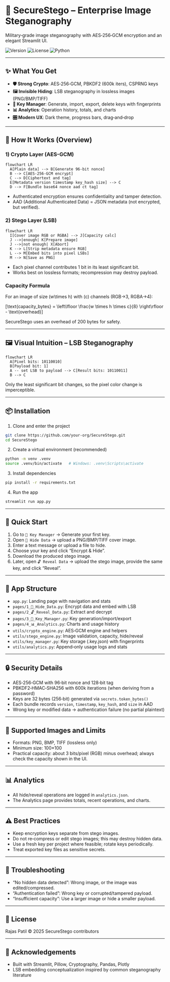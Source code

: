 # 🔐 SecureStego – Enterprise Image Steganography

Military‑grade image steganography with AES‑256‑GCM encryption and an elegant Streamlit UI.

![Version](https://img.shields.io/badge/version-2.0-blue)
![License](https://img.shields.io/badge/license-MIT-green)
![Python](https://img.shields.io/badge/python-3.11+-yellow)

---

## ✨ What You Get

- **🛡️ Strong Crypto**: AES‑256‑GCM, PBKDF2 (600k iters), CSPRNG keys
- **🖼️ Invisible Hiding**: LSB steganography in lossless images (PNG/BMP/TIFF)
- **📂 Key Manager**: Generate, import, export, delete keys with fingerprints
- **📊 Analytics**: Operation history, totals, and charts
- **🎛️ Modern UX**: Dark theme, progress bars, drag‑and‑drop

---

## 🧠 How It Works (Overview)

### 1) Crypto Layer (AES-GCM)

```mermaid
flowchart LR
  A[Plain data] --> B[Generate 96-bit nonce]
  B --> C[AES-256-GCM encrypt]
  C --> D[Ciphertext and tag]
  E[Metadata version timestamp key_hash size] --> C
  D --> F[Bundle base64 nonce aad ct tag]
```

- Authenticated encryption ensures confidentiality and tamper detection.
- AAD (Additional Authenticated Data) = JSON metadata (not encrypted, but verified).

### 2) Stego Layer (LSB)

```mermaid
flowchart LR
  I[Cover image RGB or RGBA] --> J[Capacity calc]
  J -->|enough| K[Prepare image]
  J -->|not enough| X[Abort]
  K --> L[Strip metadata ensure RGB]
  L --> M[Embed bits into pixel LSBs]
  M --> N[Save as PNG]
```

- Each pixel channel contributes 1 bit in its least significant bit.
- Works best on lossless formats; recompression may destroy payload.

### Capacity Formula

For an image of size \(w\times h\) with \(c\) channels (RGB→3, RGBA→4):

\[\text{capacity\_bytes} = \left\lfloor \frac{w \times h \times c}{8} \right\rfloor - \text{overhead}\]

SecureStego uses an overhead of 200 bytes for safety.

---

## 🖼️ Visual Intuition – LSB Steganography

```mermaid
flowchart LR
  A[Pixel bits: 10110010]
  B[Payload bit: 1]
  A -- set LSB to payload --> C[Result bits: 10110011]
  B --> C
```

Only the least significant bit changes, so the pixel color change is imperceptible.

---

## 📦 Installation

1) Clone and enter the project

```bash
git clone https://github.com/your-org/SecureStego.git
cd SecureStego
```

2) Create a virtual environment (recommended)

```bash
python -m venv .venv
source .venv/bin/activate   # Windows: .venv\Scripts\activate
```

3) Install dependencies

```bash
pip install -r requirements.txt
```

4) Run the app

```bash
streamlit run app.py
```

---

## 🚀 Quick Start

1) Go to `🔑 Key Manager` → Generate your first key.
2) Open `🔐 Hide Data` → upload a PNG/BMP/TIFF cover image.
3) Enter a text message or upload a file to hide.
4) Choose your key and click “Encrypt & Hide”.
5) Download the produced stego image.
6) Later, open `🔓 Reveal Data` → upload the stego image, provide the same key, and click “Reveal”.

---

## 🧭 App Structure

- `app.py`: Landing page with navigation and stats
- `pages/1_🔐_Hide_Data.py`: Encrypt data and embed with LSB
- `pages/2_🔓_Reveal_Data.py`: Extract and decrypt
- `pages/3_🔑_Key_Manager.py`: Key generation/import/export
- `pages/4_📊_Analytics.py`: Charts and usage history
- `utils/crypto_engine.py`: AES‑GCM engine and helpers
- `utils/stego_engine.py`: Image validation, capacity, hide/reveal
- `utils/key_manager.py`: Key storage (.key.json) with fingerprints
- `utils/analytics.py`: Append‑only usage logs and stats

---

## 🔒 Security Details

- AES‑256‑GCM with 96‑bit nonce and 128‑bit tag
- PBKDF2‑HMAC‑SHA256 with 600k iterations (when deriving from a password)
- Keys are 32 bytes (256‑bit) generated via `secrets.token_bytes()`
- Each bundle records `version`, `timestamp`, `key_hash`, and `size` in AAD
- Wrong key or modified data → authentication failure (no partial plaintext)

---

## 🧪 Supported Images and Limits

- Formats: PNG, BMP, TIFF (lossless only)
- Minimum size: 100×100
- Practical capacity: about 3 bits/pixel (RGB) minus overhead; always check the capacity shown in the UI.

---

## 📊 Analytics

- All hide/reveal operations are logged in `analytics.json`.
- The Analytics page provides totals, recent operations, and charts.

---

## ⚠️ Best Practices

- Keep encryption keys separate from stego images.
- Do not re‑compress or edit stego images; this may destroy hidden data.
- Use a fresh key per project where feasible; rotate keys periodically.
- Treat exported key files as sensitive secrets.

---

## 🧰 Troubleshooting

- “No hidden data detected”: Wrong image, or the image was edited/compressed.
- “Authentication failed”: Wrong key or corrupted/tampered payload.
- “Insufficient capacity”: Use a larger image or hide a smaller payload.

---

## 📜 License

Rajas Patil © 2025 SecureStego contributors

---

## 🙌 Acknowledgements

- Built with Streamlit, Pillow, Cryptography, Pandas, Plotly
- LSB embedding conceptualization inspired by common steganography literature